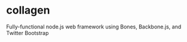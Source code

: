 collagen
========

Fully-functional node.js web framework using Bones, Backbone.js, and Twitter Bootstrap